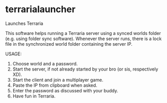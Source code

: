 # terrarialauncher
Launches Terraria

This software helps running a Terraria server using a synced worlds folder (e.g. using folder sync software).
Whenever the server runs, there is a lock file in the synchronized world folder containing the server IP.

USAGE:
1. Choose world and a password. </br>
2. Start the server, if not already started by your bro (or sis, respectively XD).</br>
3. Start the client and join a multiplayer game.</br>
4. Paste the IP from clipboard when asked.</br>
5. Enter the password as discussed with your buddy.</br>
6. Have fun in Terraria.</br>
